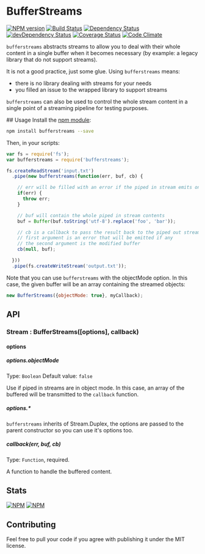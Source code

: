 # BufferStreams

[![NPM version](https://img.shields.io/npm/v/bufferstreams.svg)](https://www.npmjs.com/package/bufferstreams)
[![Build Status](https://travis-ci.org/nfroidure/BufferStreams.svg?branch=master)](https://travis-ci.org/nfroidure/BufferStreams)
[![Dependency Status](https://david-dm.org/nfroidure/bufferstreams.svg)](https://david-dm.org/nfroidure/bufferstreams)
[![devDependency Status](https://david-dm.org/nfroidure/bufferstreams/dev-status.svg)](https://david-dm.org/nfroidure/bufferstreams#info=devDependencies)
[![Coverage Status](https://coveralls.io/repos/nfroidure/BufferStreams/badge.svg?branch=master)](https://coveralls.io/r/nfroidure/BufferStreams?branch=master)
[![Code Climate](https://codeclimate.com/github/nfroidure/BufferStreams/badges/gpa.svg)](https://codeclimate.com/github/nfroidure/BufferStreams)

`bufferstreams` abstracts streams to allow you to deal with their whole content
 in a single buffer when it becomes necessary (by example: a legacy library that
 do not support streams).

It is not a good practice, just some glue. Using `bufferstreams` means:
* there is no library dealing with streams for your needs
* you filled an issue to the wrapped library to support streams

`bufferstreams` can also be used to control the whole stream content in a single
 point of a streaming pipeline for testing purposes.

## Usage
Install the [npm module](https://npmjs.org/package/bufferstreams):
```sh
npm install bufferstreams --save
```
Then, in your scripts:
```js
var fs = require('fs');
var bufferstreams = require('bufferstreams');

fs.createReadStream('input.txt')
  .pipe(new bufferstreams(function(err, buf, cb) {

    // err will be filled with an error if the piped in stream emits one.
    if(err) {
      throw err;
    }

    // buf will contain the whole piped in stream contents
    buf = Buffer(buf.toString('utf-8').replace('foo', 'bar'));

    // cb is a callback to pass the result back to the piped out stream
    // first argument is an error that will be emitted if any
    // the second argument is the modified buffer
    cb(null, buf);

  }))
  .pipe(fs.createWriteStream('output.txt'));
```

Note that you can use `bufferstreams` with the objectMode option. In this case,
 the given buffer will be an array containing the streamed objects:
```js
new BufferStreams({objectMode: true}, myCallback);
```

## API

### Stream : BufferStreams([options], callback)

#### options

##### options.objectMode
Type: `Boolean`
Default value: `false`

Use if piped in streams are in object mode. In this case, an array of the
 buffered will be transmitted to the `callback` function.

##### options.*

`bufferstreams` inherits of Stream.Duplex, the options are passed to the
 parent constructor so you can use it's options too.

##### callback(err, buf, cb)
Type: `Function`, required.

A function to handle the buffered content.

## Stats

[![NPM](https://nodei.co/npm/bufferstreams.png?downloads=true&stars=true)](https://nodei.co/npm/bufferstreams/)
[![NPM](https://nodei.co/npm-dl/bufferstreams.png)](https://nodei.co/npm/bufferstreams/)

## Contributing
Feel free to pull your code if you agree with publishing it under the MIT license.
